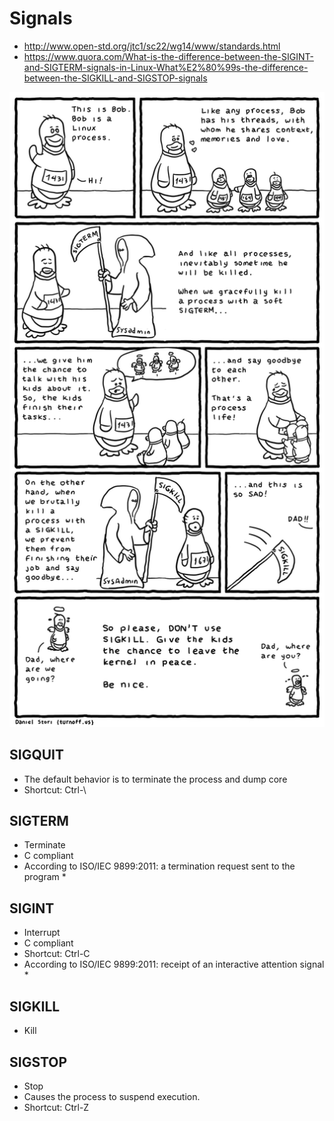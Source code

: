 # Signals

* http://www.open-std.org/jtc1/sc22/wg14/www/standards.html
* https://www.quora.com/What-is-the-difference-between-the-SIGINT-and-SIGTERM-signals-in-Linux-What%E2%80%99s-the-difference-between-the-SIGKILL-and-SIGSTOP-signals

![](comics.png)

## SIGQUIT

* The default behavior is to terminate the process and dump core
* Shortcut: Ctrl-\

## SIGTERM

* Terminate
* C compliant
* According to ISO/IEC 9899:2011: a termination request sent to the program *

## SIGINT

* Interrupt
* C compliant
* Shortcut: Ctrl-C
* According to ISO/IEC 9899:2011: receipt of an interactive attention signal *

## SIGKILL

* Kill

## SIGSTOP

* Stop
* Causes the process to suspend execution.
* Shortcut: Ctrl-Z